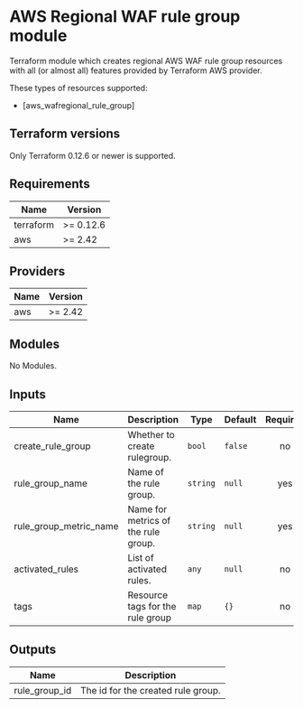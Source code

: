 # AWS Regional WAF rule group module

Terraform module which creates regional AWS WAF rule group resources with all (or almost all) features provided by Terraform AWS provider.

These types of resources supported:

* [aws_wafregional_rule_group]

## Terraform versions

Only Terraform 0.12.6 or newer is supported.

<!-- BEGINNING OF PRE-COMMIT-TERRAFORM DOCS HOOK -->
## Requirements

| Name | Version |
|------|---------|
| terraform | >= 0.12.6 |
| aws | >= 2.42 |

## Providers

| Name | Version |
|------|---------|
| aws | >= 2.42 |

## Modules

No Modules.
## Inputs

| Name | Description | Type | Default | Required |
|------|-------------|------|---------|:--------:|
| create_rule_group | Whether to create rulegroup. | `bool` | `false` | no |
| rule_group_name | Name of the rule group. | `string` | `null` | yes |
| rule_group_metric_name | Name for metrics of the rule group. | `string` | `null` | yes |
| activated_rules | List of activated rules. | `any` | `null` | no |
| tags | Resource tags for the rule group | `map` | `{}` | no |
## Outputs

| Name | Description |
|------|-------------|
| rule\_group\_id | The id for the created rule group. |
